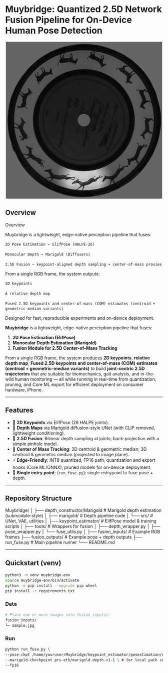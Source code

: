 # Muybridge: Quantized 2.5D Network Fusion Pipeline for On-Device Human Pose Detection

<p align="center">
  <img src="assets/teaser.gif" width="500"/>
</p>

## Overview

Overview

Muybridge is a lightweight, edge-native perception pipeline that fuses:

    2D Pose Estimation — ElifPose (HALPE-26)

    Monocular Depth — Marigold (Diffusers)

    2.5D Fusion — keypoint-aligned depth sampling + center-of-mass proxies

From a single RGB frame, the system outputs:

    2D keypoints

    A relative depth map

    Fused 2.5D keypoints and center-of-mass (COM) estimates (centroid + geometric-median variants)

Designed for fast, reproducible experiments and on-device deployment.

**Muybridge** is a lightweight, edge-native perception pipeline that fuses:
1. **2D Pose Estimation (ElifPose)**  
2. **Monocular Depth Estimation (Marigold)**  
3. **Fusion Module for 2.5D Center-of-Mass Tracking**

From a single RGB frame, the system produces **2D keypoints**, **relative depth map**, **Fused 2.5D keypoints and center-of-mass (COM) estimates (centroid + geometric-median variants)** to build **joint-centric 2.5D trajectories** that are suitable for biomechanics, gait analysis, and in-the-wild human monitoring — all while running in real-time from quantization, pruning, and Core ML export for efficient deployment on consumer hardware, iPhone.

---

## Features
- 🧍 **2D Keypoints** via ElifPose (26 HALPE joints).  
- 🔹 **Depth Maps** via Marigold diffusion-style UNet (with CLIP removed, lightweight conditioning).  
- 🔀 **2.5D Fusion**: Bilinear depth sampling at joints; back-projection with a simple pinhole model.
- 🎯 **Center of Mass Tracking**: 2D centroid & geometric median; 3D centroid & geometric median (projected to image plane).  
- ⚡ **Edge-Friendly**: INT8 quantized, FP16 path; quantization and export hooks (Core ML/ONNX), pruned models for on-device deployment.  
- 🧪 **Single entry point**: (`run_fuse.py`): single entrypoint to fuse pose + depth.

---

## Repository Structure

Muybridge/
│
├── depth_constructor/Marigold # Marigold depth estimation (submodule-style)
│ ├── marigold/ # Depth pipeline code
│ └── src/ # UNet, VAE, utilities
│
├── keypoint_estimator/ # ElifPose model & training scripts
│
├── tools/ # Wrappers for fusion
│ ├── depth_wrapper.py
│ ├── pose_wrapper.py
│ └── fuse_utils.py
│
├── fusion_inputs/ # Example RGB frames
├── fusion_outputs/ # Example pose + depth outputs
├── run_fuse.py # Main pipeline runner
└── README.md

---

## Quickstart (venv)

```bash
python3 -m venv muybridge-env
source muybridge-env/bin/activate
python -m pip install --upgrade pip wheel
pip install -r requirements.txt
```

### Data

```bash
# Place one or more images into fusion_inputs/:
fusion_inputs/
└─ sample.jpg  
```
### Run

```bash
python run_fuse.py \  
--pose-ckpt /home/youruser/Muybridge/keypoint_estimator/posestimation/elif_model/training/elif_pose_model.pth \
--marigold-checkpoint prs-eth/marigold-depth-v1-1 \ # (or local path see marigold README for setup)
--fp16
```




